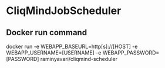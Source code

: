 # CliqMindJobScheduler

## Docker run command
docker run -e WEBAPP_BASEURL=http[s]://[HOST] -e WEBAPP_USERNAME=[USERNAME] -e WEBAPP_PASSWORD=[PASSWORD] raminyavari/cliqmind-scheduler
